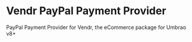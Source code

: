 # Vendr PayPal Payment Provider 

PayPal Payment Provider for Vendr, the eCommerce package for Umbrao v8+
